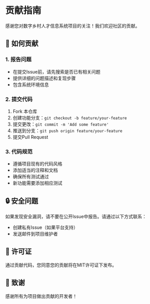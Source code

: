 # 贡献指南

感谢您对数字乡村人才信息系统项目的关注！我们欢迎社区的贡献。

## 🤝 如何贡献

### 1. 报告问题
- 在提交Issue前，请先搜索是否已有相关问题
- 提供详细的问题描述和复现步骤
- 包含系统环境信息

### 2. 提交代码
1. Fork 本仓库
2. 创建功能分支：`git checkout -b feature/your-feature`
3. 提交更改：`git commit -m 'Add some feature'`
4. 推送到分支：`git push origin feature/your-feature`
5. 提交Pull Request

### 3. 代码规范
- 遵循项目现有的代码风格
- 添加适当的注释和文档
- 确保所有测试通过
- 新功能需要添加相应测试

## 🔒 安全问题

如果发现安全漏洞，请不要在公开Issue中报告。请通过以下方式联系：
- 创建私有Issue（如果平台支持）
- 发送邮件到项目维护者

## 📜 许可证

通过贡献代码，您同意您的贡献将在MIT许可证下发布。

## 🙏 致谢

感谢所有为项目做出贡献的开发者！
